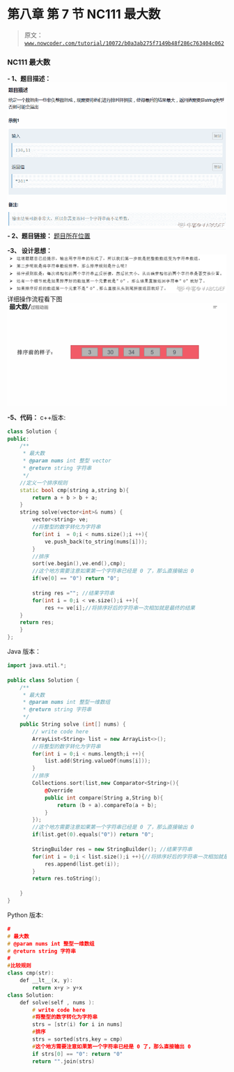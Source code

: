 # 第八章 第 7 节 NC111 最大数

> 原文：[`www.nowcoder.com/tutorial/10072/b0a3ab275f7149b48f286c763404c062`](https://www.nowcoder.com/tutorial/10072/b0a3ab275f7149b48f286c763404c062)

### NC111 最大数

**- 1、题目描述：**
![图片说明](img/03355f33844b98b4db750d8342f182c7.png "图片标题")
**- 2、题目链接：**
[题目所在位置](https://www.nowcoder.com/practice/fc897457408f4bbe9d3f87588f497729?tpId=117&&tqId=35036&rp=1&ru=/ta/job-code-high&qru=/ta/job-code-high/question-ranking)

**-3、 设计思想：**
![图片说明](img/7650b4af198281aadce4a3ffd8305f56.png "图片标题")
详细操作流程看下图
![图片说明](img/8d1e787335831f3ca6022a64fb99ce86.png "图片标题")

**-5、代码：**
c++版本:

```cpp
class Solution {
public:
    /**
     * 最大数
     * @param nums int 整型 vector 
     * @return string 字符串
     */
    //定义一个排序规则 
    static bool cmp(string a,string b){
        return a + b > b + a;
    }
    string solve(vector<int>& nums) {
        vector<string> ve;
        //将整型的数字转化为字符串
        for(int i  = 0;i < nums.size();i ++){
            ve.push_back(to_string(nums[i]));
        }
        //排序
        sort(ve.begin(),ve.end(),cmp);
        //这个地方需要注意如果第一个字符串已经是 0 了，那么直接输出 0
        if(ve[0] == "0") return "0";

        string res =""; //结果字符串
        for(int i = 0;i < ve.size();i ++){
            res += ve[i];//将排序好后的字符串一次相加就是最终的结果
    }
    return res;
    }
};
```

Java 版本：

```cpp
import java.util.*;

public class Solution {
    /**
     * 最大数
     * @param nums int 整型一维数组 
     * @return string 字符串
     */
    public String solve (int[] nums) {
        // write code here
        ArrayList<String> list = new ArrayList<>();
        //将整型的数字转化为字符串
        for(int i = 0;i < nums.length;i ++){
            list.add(String.valueOf(nums[i]));
        }
        //排序
        Collections.sort(list,new Comparator<String>(){
            @Override
            public int compare(String a,String b){
                return (b + a).compareTo(a + b);
            }
        });
        //这个地方需要注意如果第一个字符串已经是 0 了，那么直接输出 0
        if(list.get(0).equals("0")) return "0";

        StringBuilder res = new StringBuilder(); //结果字符串
        for(int i = 0;i < list.size();i ++){//将排序好后的字符串一次相加就是最终的结果
            res.append(list.get(i));
        }
        return res.toString();

    }
}
```

Python 版本:

```cpp
#
# 最大数
# @param nums int 整型一维数组 
# @return string 字符串
#
#比较规则
class cmp(str):
    def __lt__(x, y):
        return x+y > y+x
class Solution:      
    def solve(self , nums ):
        # write code here
        #将整型的数字转化为字符串
        strs = [str(i) for i in nums]
        #排序
        strs = sorted(strs,key = cmp)
        #这个地方需要注意如果第一个字符串已经是 0 了，那么直接输出 0
        if strs[0] == "0": return "0"
        return "".join(strs)

```